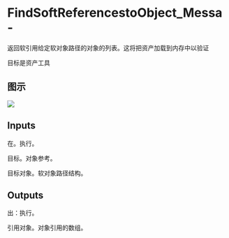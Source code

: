 # FindSoftReferencestoObject_Messa-

返回软引用给定软对象路径的对象的列表。这将把资产加载到内存中以验证

目标是资产工具

## 图示

![]($-20221218-18475986.png)

## Inputs

在。执行。

目标。对象参考。

目标对象。软对象路径结构。

## Outputs

出：执行。

引用对象。对象引用的数组。